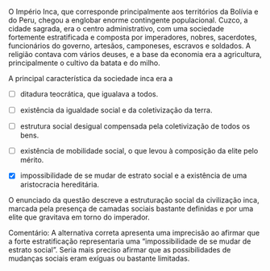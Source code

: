 

O Império Inca, que corresponde principalmente aos territórios da Bolívia e do Peru, chegou a englobar enorme contingente populacional. Cuzco, a cidade sagrada, era o centro administrativo, com uma sociedade fortemente estratificada e composta por imperadores, nobres, sacerdotes, funcionários do governo, artesãos, camponeses, escravos e soldados. A religião contava com vários deuses, e a base da economia era a agricultura, principalmente o cultivo da batata e do milho.

A principal característica da sociedade inca era a



- [ ] ditadura teocrática, que igualava a todos.
- [ ] existência da igualdade social e da coletivização da terra.
- [ ] estrutura social desigual compensada pela coletivização de todos os bens.
- [ ] existência de mobilidade social, o que levou à composição da elite pelo mérito.
- [x] impossibilidade de se mudar de estrato social e a existência de uma aristocracia hereditária.


O enunciado da questão descreve a estruturação social da civilização inca, marcada pela presença de camadas sociais bastante definidas e por uma elite que gravitava em torno do imperador.

Comentário: A alternativa correta apresenta uma imprecisão ao afirmar que a forte estratificação representaria uma “impossibilidade de se mudar de estrato social”. Seria mais preciso afirmar que as possibilidades de mudanças sociais eram exíguas ou bastante limitadas.

        